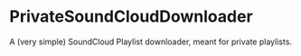 # PrivateSoundCloudDownloader
A (very simple) SoundCloud Playlist downloader, meant for private playlists.
